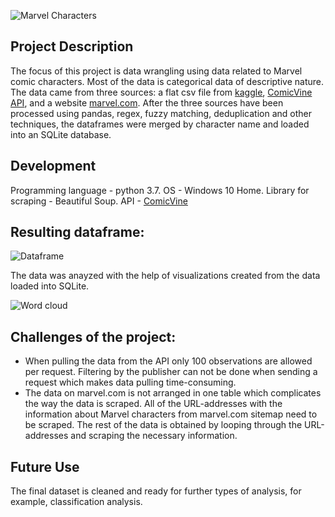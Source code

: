 ![Marvel Characters](https://github.com/natacasey/Wrangling_Marvel_Data_with_Python/blob/master/_assets/marveldata.gif)
## Project Description

The focus of this project is data wrangling using data related to Marvel comic characters. Most of the data is categorical data of descriptive nature. 
The data came from three sources: a flat csv file from [kaggle](https://www.kaggle.com/fivethirtyeight/fivethirtyeight-comic-characters-dataset),
[ComicVine API](https://comicvine.gamespot.com/api/documentation), and a website [marvel.com](https://www.marvel.com/characters).
After the three sources have been processed using pandas, regex, fuzzy matching, deduplication and other techniques, the dataframes were merged by character name and loaded into an SQLite database. 

## Development
Programming language - python 3.7. 
OS - Windows 10 Home. 
Library for scraping - Beautiful Soup. 
API - [ComicVine](https://comicvine.gamespot.com/api/)

## Resulting dataframe:

![Dataframe](https://github.com/natacasey/Wrangling_Marvel_Data_with_Python/blob/master/_assets/dataframe.PNG)


The data was anayzed with the help of visualizations created from the data loaded into SQLite.

![Word cloud](https://github.com/natacasey/Wrangling_Marvel_Data_with_Python/blob/master/_assets/Word_cloud.PNG)

## Challenges of the project:

- When pulling the data from the API only 100 observations are allowed per request. Filtering by the publisher can not be done when sending a request which makes data pulling time-consuming.
- The data on marvel.com is not arranged in one table which complicates the way the data is scraped. All of the URL-addresses with the information about Marvel characters from marvel.com sitemap need to be scraped. The rest of the data is obtained by looping through the URL-addresses and scraping the necessary information. 

## Future Use
The final dataset is cleaned and ready for further types of analysis, for example, classification analysis.  




